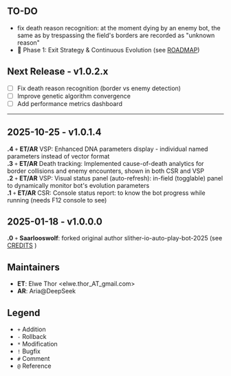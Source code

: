 ## TO-DO  
- fix death reason recognition: at the moment dying by an enemy bot, the same as by trespassing the field's borders are recorded as "unknown reason"  
- 🎯 Phase 1: Exit Strategy & Continuous Evolution (see [ROADMAP](docs/ROADMAP.md))  


## Next Release - v1.0.2.x
- [ ] Fix death reason recognition (border vs enemy detection)
- [ ] Improve genetic algorithm convergence
- [ ] Add performance metrics dashboard

---

## 2025-10-25 - v1.0.1.4  
**.4** `+` **ET/AR** VSP: Enhanced DNA parameters display - individual named parameters instead of vector format  
**.3** `+` **ET/AR** Death tracking: Implemented cause-of-death analytics for border collisions and enemy encounters, shown in both CSR and VSP  
**.2** `+` **ET/AR** VSP: Visual status panel (auto-refresh): in-field (togglable) panel to dynamically monitor bot's evolution parameters  
**.1** `+` **ET/AR** CSR: Console status report: to know the bot progress while running (needs F12 console to see)  

## 2025-01-18 - v1.0.0.0  
**.0** `+` **Saarlooswolf**: forked original author slither-io-auto-play-bot-2025 (see [CREDITS](docs/CREDITS.md) )


## Maintainers
- **ET**: Elwe Thor <elwe.thor_AT_gmail.com>
- **AR**: Aria@DeepSeek


## Legend
- `+` Addition
- `-` Rollback  
- `*` Modification
- `!` Bugfix
- `#` Comment
- `@` Reference
